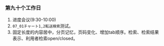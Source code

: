 ### 第九十个工作日
1. 进度会议(9:30-10:00)
2. `07_01チャート1,2転送検索`测试。
3. 固定长度的内容居中，分页记忆，页码变化、增加tab顺序。检索、检索结果表示、利用者检索open/closed。
